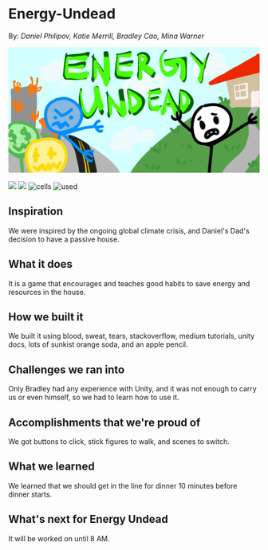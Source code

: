 # Energy-Undead
By: *Daniel Philipov, Katie Merrill, Bradley Cao, Mina Warner*

<img title="Energy Undead Cover" alt="cover" src="Assets/PauseUI/Title.png">

<img src=https://img.shields.io/badge/sleep-0-purple> <img src=https://img.shields.io/badge/monsters%20downed-1-green> <img title="brain" alt="cells" src=https://img.shields.io/badge/remaining%20brain%20cells-0-red> <img title="soda" alt="used" src=https://img.shields.io/badge/soda%20consumed-%E2%88%9E-orange>

## Inspiration
We were inspired by the ongoing global climate crisis, and Daniel's Dad's decision to have a passive house.

## What it does
It is a game that encourages and teaches good habits to save energy and resources in the house.

## How we built it
We built it using blood, sweat, tears, stackoverflow, medium tutorials, unity docs, lots of sunkist orange soda, and an apple pencil.

## Challenges we ran into
Only Bradley had any experience with Unity, and it was not enough to carry us or even himself, so we had to learn how to use it.

## Accomplishments that we're proud of
We got buttons to click, stick figures to walk, and scenes to switch.

## What we learned
We learned that we should get in the line for dinner 10 minutes before dinner starts.

## What's next for Energy Undead
It will be worked on until 8 AM.
